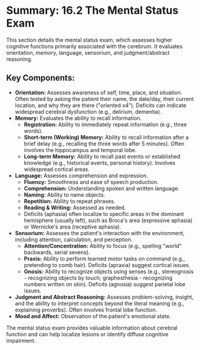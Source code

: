 # Summary: 16.2 The Mental Status Exam

This section details the mental status exam, which assesses higher cognitive functions primarily associated with the cerebrum. It evaluates orientation, memory, language, sensorium, and judgment/abstract reasoning.

## Key Components:

*   **Orientation:** Assesses awareness of self, time, place, and situation. Often tested by asking the patient their name, the date/day, their current location, and why they are there ("oriented x4"). Deficits can indicate widespread cerebral dysfunction (e.g., delirium, dementia).
*   **Memory:** Evaluates the ability to recall information.
    *   **Registration:** Ability to immediately repeat information (e.g., three words).
    *   **Short-term (Working) Memory:** Ability to recall information after a brief delay (e.g., recalling the three words after 5 minutes). Often involves the hippocampus and temporal lobe.
    *   **Long-term Memory:** Ability to recall past events or established knowledge (e.g., historical events, personal history). Involves widespread cortical areas.
*   **Language:** Assesses comprehension and expression.
    *   **Fluency:** Smoothness and ease of speech production.
    *   **Comprehension:** Understanding spoken and written language.
    *   **Naming:** Ability to name objects.
    *   **Repetition:** Ability to repeat phrases.
    *   **Reading & Writing:** Assessed as needed.
    *   Deficits (aphasia) often localize to specific areas in the dominant hemisphere (usually left), such as Broca's area (expressive aphasia) or Wernicke's area (receptive aphasia).
*   **Sensorium:** Assesses the patient's interaction with the environment, including attention, calculation, and perception.
    *   **Attention/Concentration:** Ability to focus (e.g., spelling "world" backwards, serial sevens).
    *   **Praxis:** Ability to perform learned motor tasks on command (e.g., pretending to comb hair). Deficits (apraxia) suggest cortical issues.
    *   **Gnosis:** Ability to recognize objects using senses (e.g., stereognosis - recognizing objects by touch; graphesthesia - recognizing numbers written on skin). Deficits (agnosia) suggest parietal lobe issues.
*   **Judgment and Abstract Reasoning:** Assesses problem-solving, insight, and the ability to interpret concepts beyond the literal meaning (e.g., explaining proverbs). Often involves frontal lobe function.
*   **Mood and Affect:** Observation of the patient's emotional state.

The mental status exam provides valuable information about cerebral function and can help localize lesions or identify diffuse cognitive impairment.
